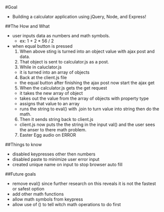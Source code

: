 #Goal
- Building a calculator application using jQuery, Node, and Express!

##The How and What
- user inputs data as numbers and math symbols.
  - ex: 1 + 2 * 56 / 2
- when equal button is pressed
  1. When above sting is turned into an object value with ajax post and data.
  2. That object is sent to calculator.js as a post.
  3. While in caluclator.js
    - it is turned into an array of objects
  4. Back at the client.js file
    - the equal button after finishing the ajax post now start the ajax get
  5. When the calculator.js gets the get request
    - it takes the new array of object
    - takes out the value from the array of objects with property type
    - assigns that value to an array
    - runs the string to eval() with .join to turn value into string then do the math.
  6. Then it sends string back to client.js
    - client.js now puts the the string in the input val() and the user sees the anser to there math problem.
  7. Easter Egg audio on ERROR

##Things to know
- disabled keypresses other then numbers
- disabled paste to minimize user error input
- created unique name on input to stop browser auto fill

##Future goals
- remove eval() since further research on this reveals it is not the fastest or safest option
- add other math functions
- allow math symbols from keypress
- allow use of () to tell witch math operations to do first
